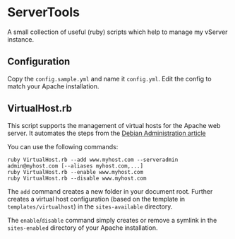ServerTools
===========

A small collection of useful (ruby) scripts which help to manage my vServer
instance.

Configuration
-------------
Copy the `config.sample.yml` and name it `config.yml`.
Edit the config to match your Apache installation.

VirtualHost.rb
--------------
This script supports the management of virtual hosts for the Apache web server.
It automates the steps from the [Debian Administration article](http://www.debian-administration.org/articles/412)

You can use the following commands:

	ruby VirtualHost.rb --add www.myhost.com --serveradmin admin@myhost.com [--aliases myhost.com,...]
	ruby VirtualHost.rb --enable www.myhost.com
	ruby VirtualHost.rb --disable www.myhost.com
	
The `add` command creates a new folder in your document root. Further creates
a virtual host configuration (based on the template in `templates/virtualhost`)
in the `sites-available` directory.

The `enable`/`disable` command simply creates or remove a symlink in the
`sites-enabled` directory of your Apache installation.